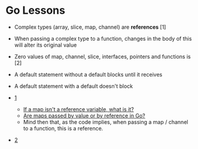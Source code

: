 # Go Lessons

- Complex types (array, slice, map, channel) are **references** [1]
- When passing a complex type to a function, changes in the body of this will alter its original value
- Zero values of map, channel, slice, interfaces, pointers and functions is <nil>[2]
- A default statement without a default blocks until it receives
- A default statement with a default doesn't block

- [1](https://github.com/refs/resources/blob/master/go/types/complex_types_references/main.go)
  - [If a map isn't a reference variable, what is it?](https://dave.cheney.net/2017/04/30/if-a-map-isnt-a-reference-variable-what-is-it)
  - [Are maps passed by value or by reference in Go?](https://stackoverflow.com/questions/40680981/are-maps-passed-by-value-or-by-reference-in-go)
  - Mind then that, as the code implies, when passing a map / channel to a function, this is a reference.
- [2](https://github.com/refs/resources/blob/master/go/types/complex_types_references/main.go#L72)